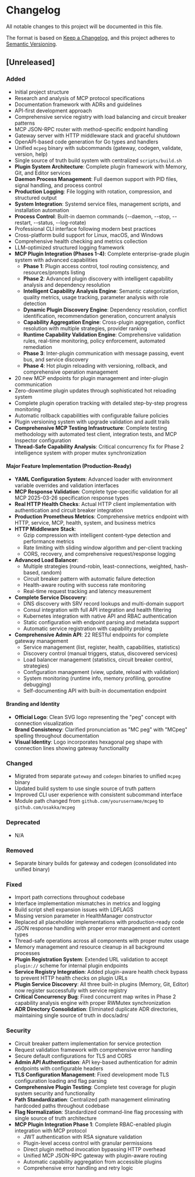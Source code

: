 # Changelog

All notable changes to this project will be documented in this file.

The format is based on [Keep a Changelog](https://keepachangelog.com/en/1.0.0/),
and this project adheres to [Semantic Versioning](https://semver.org/spec/v2.0.0.html).

## [Unreleased]

### Added
- Initial project structure
- Research and analysis of MCP protocol specifications
- Documentation framework with ADRs and guidelines
- API-first development approach
- Comprehensive service registry with load balancing and circuit breaker patterns
- MCP JSON-RPC router with method-specific endpoint handling
- Gateway server with HTTP middleware stack and graceful shutdown
- OpenAPI-based code generation for Go types and handlers
- Unified `mcpeg` binary with subcommands (gateway, codegen, validate, version, help)
- Single source of truth build system with centralized `scripts/build.sh`
- **Plugin System Architecture**: Complete plugin framework with Memory, Git, and Editor services
- **Daemon Process Management**: Full daemon support with PID files, signal handling, and process control
- **Production Logging**: File logging with rotation, compression, and structured output
- **System Integration**: Systemd service files, management scripts, and installation automation
- **Process Control**: Built-in daemon commands (--daemon, --stop, --restart, --status, --log-rotate)
- Professional CLI interface following modern best practices
- Cross-platform build support for Linux, macOS, and Windows
- Comprehensive health checking and metrics collection
- LLM-optimized structured logging framework
- **MCP Plugin Integration (Phases 1-4)**: Complete enterprise-grade plugin system with advanced capabilities
  - **Phase 1**: Plugin access control, tool routing consistency, and resources/prompts listing
  - **Phase 2**: Advanced plugin discovery with intelligent capability analysis and dependency resolution
  - **Intelligent Capability Analysis Engine**: Semantic categorization, quality metrics, usage tracking, parameter analysis with role detection
  - **Dynamic Plugin Discovery Engine**: Dependency resolution, conflict identification, recommendation generation, concurrent analysis
  - **Capability Aggregation Engine**: Cross-plugin aggregation, conflict resolution with multiple strategies, provider ranking
  - **Runtime Capability Validation Engine**: Comprehensive validation rules, real-time monitoring, policy enforcement, automated remediation
  - **Phase 3**: Inter-plugin communication with message passing, event bus, and service discovery
  - **Phase 4**: Hot plugin reloading with versioning, rollback, and comprehensive operation management
- 20 new MCP endpoints for plugin management and inter-plugin communication
- Zero-downtime plugin updates through sophisticated hot reloading system
- Complete plugin operation tracking with detailed step-by-step progress monitoring
- Automatic rollback capabilities with configurable failure policies
- Plugin versioning system with upgrade validation and audit trails
- **Comprehensive MCP Testing Infrastructure**: Complete testing methodology with automated test client, integration tests, and MCP Inspector configuration
- **Thread-Safe Capability Analysis**: Critical concurrency fix for Phase 2 intelligence system with proper mutex synchronization

#### Major Feature Implementation (Production-Ready)
- **YAML Configuration System**: Advanced loader with environment variable overrides and validation interfaces
- **MCP Response Validation**: Complete type-specific validation for all MCP 2025-03-26 specification response types
- **Real HTTP Health Checks**: Actual HTTP client implementation with authentication and circuit breaker integration
- **Production Prometheus Metrics**: Comprehensive metrics endpoint with HTTP, service, MCP, health, system, and business metrics
- **HTTP Middleware Stack**: 
  - Gzip compression with intelligent content-type detection and performance metrics
  - Rate limiting with sliding window algorithm and per-client tracking
  - CORS, recovery, and comprehensive request/response logging
- **Advanced Load Balancer**: 
  - Multiple strategies (round-robin, least-connections, weighted, hash-based, random)
  - Circuit breaker pattern with automatic failure detection
  - Health-aware routing with success rate monitoring
  - Real-time request tracking and latency measurement
- **Complete Service Discovery**:
  - DNS discovery with SRV record lookups and multi-domain support
  - Consul integration with full API integration and health filtering
  - Kubernetes integration with native API and RBAC authentication
  - Static configuration with endpoint parsing and metadata support
  - Automatic service registration with capability probing
- **Comprehensive Admin API**: 22 RESTful endpoints for complete gateway management
  - Service management (list, register, health, capabilities, statistics)
  - Discovery control (manual triggers, status, discovered services)
  - Load balancer management (statistics, circuit breaker control, strategies)
  - Configuration management (view, update, reload with validation)
  - System monitoring (runtime info, memory profiling, goroutine debugging)
  - Self-documenting API with built-in documentation endpoint

#### Branding and Identity
- **Official Logo**: Clean SVG logo representing the "peg" concept with connection visualization
- **Brand Consistency**: Clarified pronunciation as "MC peg" with "MCpeg" spelling throughout documentation
- **Visual Identity**: Logo incorporates hexagonal peg shape with connection lines showing gateway functionality

### Changed
- Migrated from separate `gateway` and `codegen` binaries to unified `mcpeg` binary
- Updated build system to use single source of truth pattern
- Improved CLI user experience with consistent subcommand interface
- Module path changed from `github.com/yourusername/mcpeg` to `github.com/osakka/mcpeg`

### Deprecated
- N/A

### Removed
- Separate binary builds for gateway and codegen (consolidated into unified binary)

### Fixed
- Import path corrections throughout codebase
- Interface implementation mismatches in metrics and logging
- Build script shell expansion issues with LDFLAGS
- Missing version parameter in HealthManager constructor
- Replaced all placeholder implementations with production-ready code
- JSON response handling with proper error management and content types
- Thread-safe operations across all components with proper mutex usage
- Memory management and resource cleanup in all background processes
- **Plugin Registration System**: Extended URL validation to accept `plugin://` scheme for internal plugin endpoints
- **Service Registry Integration**: Added plugin-aware health check bypass to prevent HTTP health checks on plugin URLs
- **Plugin Service Discovery**: All three built-in plugins (Memory, Git, Editor) now register successfully with service registry
- **Critical Concurrency Bug**: Fixed concurrent map writes in Phase 2 capability analysis engine with proper RWMutex synchronization
- **ADR Directory Consolidation**: Eliminated duplicate ADR directories, maintaining single source of truth in docs/adrs/

### Security
- Circuit breaker pattern implementation for service protection
- Request validation framework with comprehensive error handling
- Secure default configurations for TLS and CORS
- **Admin API Authentication**: API key-based authentication for admin endpoints with configurable headers
- **TLS Configuration Management**: Fixed development mode TLS configuration loading and flag parsing
- **Comprehensive Plugin Testing**: Complete test coverage for plugin system security and functionality
- **Path Standardization**: Centralized path management eliminating hardcoded paths throughout codebase
- **Flag Normalization**: Standardized command-line flag processing with single source of truth architecture
- **MCP Plugin Integration Phase 1**: Complete RBAC-enabled plugin integration with MCP protocol
  - JWT authentication with RSA signature validation
  - Plugin-level access control with granular permissions
  - Direct plugin method invocation bypassing HTTP overhead
  - Unified MCP JSON-RPC gateway with plugin-aware routing
  - Automatic capability aggregation from accessible plugins
  - Comprehensive error handling and retry logic